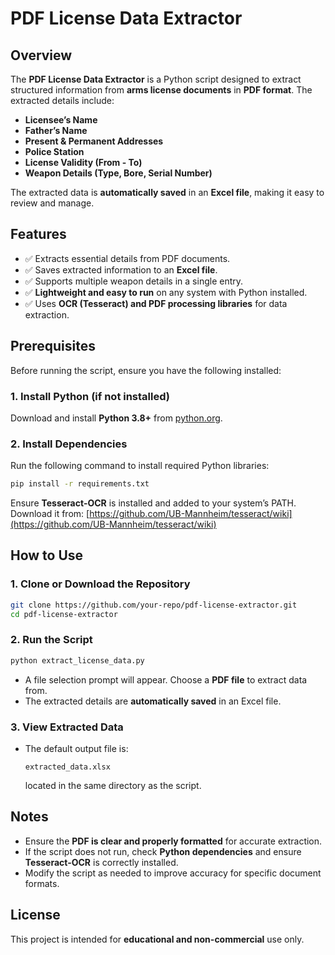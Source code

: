 # PDF License Data Extractor

## Overview
The **PDF License Data Extractor** is a Python script designed to extract structured information from **arms license documents** in **PDF format**. The extracted details include:

- **Licensee’s Name**
- **Father’s Name**
- **Present & Permanent Addresses**
- **Police Station**
- **License Validity (From - To)**
- **Weapon Details (Type, Bore, Serial Number)**

The extracted data is **automatically saved** in an **Excel file**, making it easy to review and manage.

## Features
- ✅ Extracts essential details from PDF documents.
- ✅ Saves extracted information to an **Excel file**.
- ✅ Supports multiple weapon details in a single entry.
- ✅ **Lightweight and easy to run** on any system with Python installed.
- ✅ Uses **OCR (Tesseract) and PDF processing libraries** for data extraction.

## Prerequisites
Before running the script, ensure you have the following installed:

### 1. Install Python (if not installed)
Download and install **Python 3.8+** from [python.org](https://www.python.org/downloads/).

### 2. Install Dependencies
Run the following command to install required Python libraries:
```bash
pip install -r requirements.txt
```

Ensure **Tesseract-OCR** is installed and added to your system’s PATH. Download it from:
[https://github.com/UB-Mannheim/tesseract/wiki](https://github.com/UB-Mannheim/tesseract/wiki)

## How to Use

### 1. Clone or Download the Repository
```bash
git clone https://github.com/your-repo/pdf-license-extractor.git
cd pdf-license-extractor
```

### 2. Run the Script
```bash
python extract_license_data.py
```
- A file selection prompt will appear. Choose a **PDF file** to extract data from.
- The extracted details are **automatically saved** in an Excel file.

### 3. View Extracted Data
- The default output file is:
  ```
  extracted_data.xlsx
  ```
  located in the same directory as the script.

## Notes
- Ensure the **PDF is clear and properly formatted** for accurate extraction.
- If the script does not run, check **Python dependencies** and ensure **Tesseract-OCR** is correctly installed.
- Modify the script as needed to improve accuracy for specific document formats.

## License
This project is intended for **educational and non-commercial** use only.

